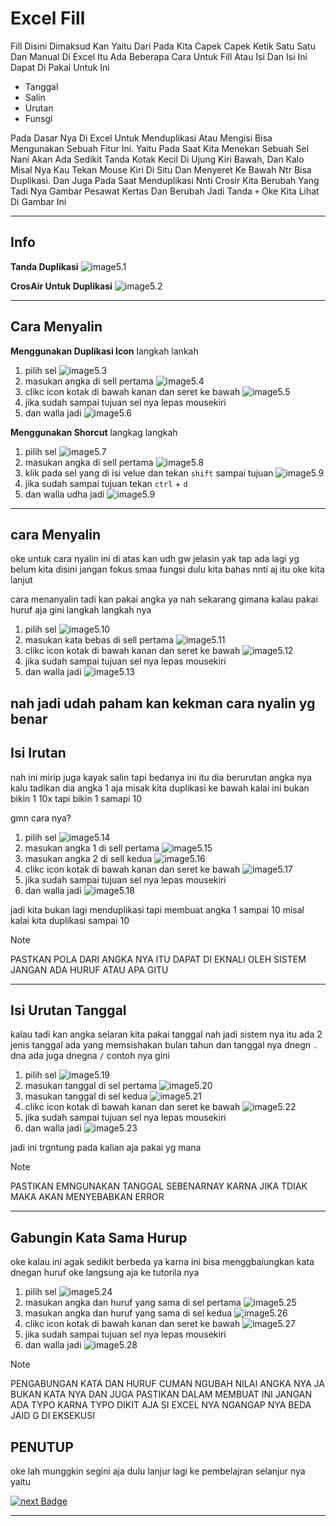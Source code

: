 # Excel Fill

Fill Disini Dimaksud Kan Yaitu Dari Pada Kita Capek Capek Ketik Satu Satu Dan Manual Di Excel Itu Ada Beberapa Cara Untuk Fill Atau Isi Dan Isi Ini Dapat Di Pakai Untuk Ini

- Tanggal
- Salin
- Urutan
- Funsgi

Pada Dasar Nya Di Excel Untuk Menduplikasi Atau Mengisi Bisa Mengunakan Sebuah Fitur Ini. Yaitu Pada Saat Kita Menekan Sebuah Sel Nani Akan Ada Sedikit Tanda Kotak Kecil Di Ujung Kiri Bawah, Dan Kalo Misal Nya Kau Tekan Mouse Kiri Di Situ Dan Menyeret Ke Bawah Ntr Bisa Duplikasi. Dan Juga Pada Saat Menduplikasi Nnti Crosir Kita Berubah Yang Tadi Nya Gambar Pesawat Kertas Dan Berubah Jadi Tanda `+` Oke Kita Lihat Di Gambar Ini

---

## Info

**Tanda Duplikasi**
![image5.1](./../../../src/img/_Excel_Tutorial/Excel_Fill/image5.1.png)

**CrosAir Untuk Duplikasi**
![image5.2](./../../../src/img/_Excel_Tutorial/Excel_Fill/image5.2.png)

---

## Cara Menyalin 

**Menggunakan Duplikasi Icon**
    langkah lankah

1. pilih sel
![image5.3](./../../../src/img/_Excel_Tutorial/Excel_Fill/image5.3.png)
2. masukan angka di sell pertama
![image5.4](./../../../src/img/_Excel_Tutorial/Excel_Fill/image5.4.png)
3. clikc icon kotak di bawah kanan dan seret ke bawah 
![image5.5](./../../../src/img/_Excel_Tutorial/Excel_Fill/image5.5.png)
4. jika sudah sampai tujuan sel nya lepas mousekiri
5. dan walla jadi
![image5.6](./../../../src/img/_Excel_Tutorial/Excel_Fill/image5.6.png)

**Menggunakan Shorcut**
    langkag langkah

1. pilih sel
![image5.7](./../../../src/img/_Excel_Tutorial/Excel_Fill/image5.7.png)
2. masukan angka di sell pertama
![image5.8](./../../../src/img/_Excel_Tutorial/Excel_Fill/image5.8.png)
3. klik pada sel yang di isi velue dan tekan `shift` sampai tujuan
![image5.9](./../../../src/img/_Excel_Tutorial/Excel_Fill/image5.9.png)
4. jika sudah sampai tujuan tekan `ctrl` + `d`
5. dan walla udha jadi
![image5.9](./../../../src/img/_Excel_Tutorial/Excel_Fill/image5.29.png)
---

## cara Menyalin

oke untuk cara nyalin ini di atas kan udh gw jelasin yak tap ada lagi yg belum kita disini jangan fokus smaa fungsi dulu kita bahas nnti aj itu
oke kita lanjut

cara menanyalin tadi kan pakai angka ya nah sekarang gimana kalau pakai huruf aja 
gini langkah langkah nya

1. pilih sel
![image5.10](./../../../src/img/_Excel_Tutorial/Excel_Fill/image5.10.png)
2. masukan kata bebas di sell pertama
![image5.11](./../../../src/img/_Excel_Tutorial/Excel_Fill/image5.11.png)
3. clikc icon kotak di bawah kanan dan seret ke bawah 
![image5.12](./../../../src/img/_Excel_Tutorial/Excel_Fill/image5.12.png)
4. jika sudah sampai tujuan sel nya lepas mousekiri
5. dan walla jadi
![image5.13](./../../../src/img/_Excel_Tutorial/Excel_Fill/image5.13.png)

nah jadi udah paham kan kekman cara nyalin yg benar
---

## Isi Irutan

nah ini mirip juga kayak salin tapi bedanya ini itu dia berurutan angka nya kalu tadikan dia angka 1 aja misak kita duplikasi ke bawah kalai ini bukan bikin 1 10x tapi bikin 1 samapi 10 

gmn cara nya?

1. pilih sel
![image5.14](./../../../src/img/_Excel_Tutorial/Excel_Fill/image5.14.png)
2. masukan angka 1 di sell pertama
![image5.15](./../../../src/img/_Excel_Tutorial/Excel_Fill/image5.15.png)
3. masukan angka 2 di sell kedua
![image5.16](./../../../src/img/_Excel_Tutorial/Excel_Fill/image5.16.png)
4. clikc icon kotak di bawah kanan dan seret ke bawah 
![image5.17](./../../../src/img/_Excel_Tutorial/Excel_Fill/image5.17.png)
5. jika sudah sampai tujuan sel nya lepas mousekiri
6. dan walla jadi
![image5.18](./../../../src/img/_Excel_Tutorial/Excel_Fill/image5.18.png)

jadi kita bukan lagi menduplikasi tapi membuat angka 1 sampai 10 misal kalai kita duplikasi sampai 10

>[!NOTE]
>PASTKAN POLA DARI ANGKA NYA ITU DAPAT DI EKNALI OLEH SISTEM JANGAN ADA HURUF ATAU APA GITU

---

## Isi Urutan Tanggal

kalau tadi kan angka selaran kita pakai tanggal 
nah jadi sistem nya itu ada 2 jenis tanggal ada yang memsishakan bulan tahun dan tanggal nya dnegn `.` dna ada juga dnegna `/`
contoh nya gini

1. pilih sel
![image5.19](./../../../src/img/_Excel_Tutorial/Excel_Fill/image5.19.png)
1. masukan tanggal di sel pertama
![image5.20](./../../../src/img/_Excel_Tutorial/Excel_Fill/image5.20.png)
1. masukan tanggal di sel kedua
![image5.21](./../../../src/img/_Excel_Tutorial/Excel_Fill/image5.21.png)
1. clikc icon kotak di bawah kanan dan seret ke bawah 
![image5.22](./../../../src/img/_Excel_Tutorial/Excel_Fill/image5.22.png)
1. jika sudah sampai tujuan sel nya lepas mousekiri
2. dan walla jadi
![image5.23](./../../../src/img/_Excel_Tutorial/Excel_Fill/image5.23.png)

jadi ini trgntung pada kalian aja pakai yg mana

>[!NOTE]
>PASTIKAN EMNGUNAKAN TANGGAL SEBENARNAY KARNA JIKA TDIAK MAKA AKAN MENYEBABKAN ERROR

---

## Gabungin Kata Sama Hurup

oke kalau ini agak sedikit berbeda ya karna ini bisa menggbaiungkan kata dnegan huruf oke langsung aja ke tutorila nya

1. pilih sel
![image5.24](./../../../src/img/_Excel_Tutorial/Excel_Fill/image5.24.png)
1. masukan angka dan huruf yang sama di sel pertama
![image5.25](./../../../src/img/_Excel_Tutorial/Excel_Fill/image5.25.png)
1. masukan angka dan huruf yang sama di sel kedua
![image5.26](./../../../src/img/_Excel_Tutorial/Excel_Fill/image5.26.png)
1. clikc icon kotak di bawah kanan dan seret ke bawah 
![image5.27](./../../../src/img/_Excel_Tutorial/Excel_Fill/image5.27.png)
1. jika sudah sampai tujuan sel nya lepas mousekiri
2. dan walla jadi
![image5.28](./../../../src/img/_Excel_Tutorial/Excel_Fill/image5.28.png)

>[!NOTE]
>PENGABUNGAN KATA DAN HURUF CUMAN NGUBAH NILAI ANGKA NYA JA BUKAN KATA NYA DAN JUGA PASTIKAN DALAM MEMBUAT INI JANGAN ADA TYPO KARNA TYPO DIKIT AJA SI EXCEL NYA NGANGAP NYA BEDA JAID G DI EKSEKUSI

## PENUTUP

oke lah munggkin segini aja dulu lanjur lagi ke pembelajran selanjur nya yaitu

[![next Badge](https://img.shields.io/badge/next-Double_clik_Fill-ada4a4?style=plastic&logo=github&logoColor=black&logoWidth=20&cacheSeconds=3600)](https://github.com/ridwan-arch-v/XCEL/tree/main/resources/Lenr/_Excel_Tutorial/Excel_Fill/Double_CLick_fill/CitrusCodeX_Excel_Fill_Double_CLick_fill.md)

---